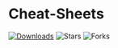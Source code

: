# Cheat-Sheets


[![Downloads](https://img.shields.io/pypi/dm/pdf2textlib.svg)](https://pypistats.org/packages/pdf2textlib)
![Stars](https://img.shields.io/github/stars/Pravalli21/Cheat-Sheets.svg?style=social)
![Forks](https://img.shields.io/github/forks/Pravalli21/Cheat-Sheets.svg?style=social)
